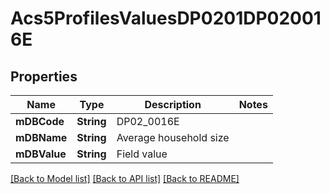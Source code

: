 # Acs5ProfilesValuesDP0201DP020016E

## Properties
Name | Type | Description | Notes
------------ | ------------- | ------------- | -------------
**mDBCode** | **String** | DP02_0016E | 
**mDBName** | **String** | Average household size | 
**mDBValue** | **String** | Field value | 

[[Back to Model list]](../README.md#documentation-for-models) [[Back to API list]](../README.md#documentation-for-api-endpoints) [[Back to README]](../README.md)


